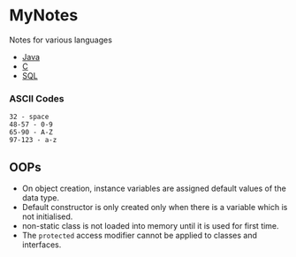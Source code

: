 # MyNotes
Notes for various languages

- [Java](/Java/README.md)
- [C](/C/README.md)
- [SQL](/SQL/README.md)

### ASCII Codes
```
32 - space
48-57 - 0-9
65-90 - A-Z
97-123 - a-z
```
 ## OOPs
- On object creation, instance variables are assigned default values of the data type.
- Default constructor is only created only when there is a variable which is not initialised.
- non-static class is not loaded into memory until it is used for first time.
- The `protected` access modifier cannot be applied to classes and interfaces.
